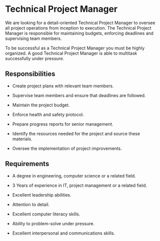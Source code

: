 # Technical Project Manager

We are looking for a detail-oriented Technical Project Manager to oversee all project operations from inception to execution. The Technical Project Manager is responsible for maintaining budgets, enforcing deadlines and supervising team members.

To be successful as a Technical Project Manager you must be highly organized. A good Technical Project Manager is able to multitask successfully under pressure.

## Responsibilities

* Create project plans with relevant team members.

* Supervise team members and ensure that deadlines are followed.

* Maintain the project budget.

* Enforce health and safety protocol.

* Prepare progress reports for senior management.

* Identify the resources needed for the project and source these materials.

* Oversee the implementation of project improvements.

## Requirements

* A degree in engineering, computer science or a related field.

* 3 Years of experience in IT, project management or a related field.

* Excellent leadership abilities.

* Attention to detail.

* Excellent computer literacy skills.

* Ability to problem-solve under pressure.

* Excellent interpersonal and communications skills.

